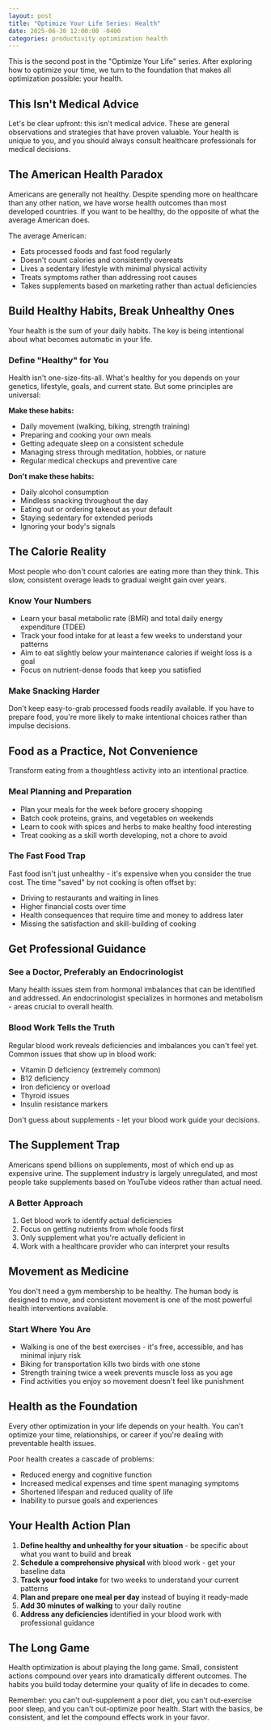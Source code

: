 ```yaml
---
layout: post
title: "Optimize Your Life Series: Health"
date: 2025-06-30 12:00:00 -0400
categories: productivity optimization health
---
```


This is the second post in the "Optimize Your Life" series. After exploring how to optimize your time, we turn to the foundation that makes all optimization possible: your health.

## This Isn't Medical Advice

Let's be clear upfront: this isn't medical advice. These are general observations and strategies that have proven valuable. Your health is unique to you, and you should always consult healthcare professionals for medical decisions.

## The American Health Paradox

Americans are generally not healthy. Despite spending more on healthcare than any other nation, we have worse health outcomes than most developed countries. If you want to be healthy, do the opposite of what the average American does.

The average American:
- Eats processed foods and fast food regularly
- Doesn't count calories and consistently overeats
- Lives a sedentary lifestyle with minimal physical activity
- Treats symptoms rather than addressing root causes
- Takes supplements based on marketing rather than actual deficiencies

## Build Healthy Habits, Break Unhealthy Ones

Your health is the sum of your daily habits. The key is being intentional about what becomes automatic in your life.

### Define "Healthy" for You

Health isn't one-size-fits-all. What's healthy for you depends on your genetics, lifestyle, goals, and current state. But some principles are universal:

**Make these habits:**
- Daily movement (walking, biking, strength training)
- Preparing and cooking your own meals
- Getting adequate sleep on a consistent schedule
- Managing stress through meditation, hobbies, or nature
- Regular medical checkups and preventive care

**Don't make these habits:**
- Daily alcohol consumption
- Mindless snacking throughout the day
- Eating out or ordering takeout as your default
- Staying sedentary for extended periods
- Ignoring your body's signals

## The Calorie Reality

Most people who don't count calories are eating more than they think. This slow, consistent overage leads to gradual weight gain over years.

### Know Your Numbers

- Learn your basal metabolic rate (BMR) and total daily energy expenditure (TDEE)
- Track your food intake for at least a few weeks to understand your patterns
- Aim to eat slightly below your maintenance calories if weight loss is a goal
- Focus on nutrient-dense foods that keep you satisfied

### Make Snacking Harder

Don't keep easy-to-grab processed foods readily available. If you have to prepare food, you're more likely to make intentional choices rather than impulse decisions.

## Food as a Practice, Not Convenience

Transform eating from a thoughtless activity into an intentional practice.

### Meal Planning and Preparation

- Plan your meals for the week before grocery shopping
- Batch cook proteins, grains, and vegetables on weekends
- Learn to cook with spices and herbs to make healthy food interesting
- Treat cooking as a skill worth developing, not a chore to avoid

### The Fast Food Trap

Fast food isn't just unhealthy - it's expensive when you consider the true cost. The time "saved" by not cooking is often offset by:
- Driving to restaurants and waiting in lines
- Higher financial costs over time
- Health consequences that require time and money to address later
- Missing the satisfaction and skill-building of cooking

## Get Professional Guidance

### See a Doctor, Preferably an Endocrinologist

Many health issues stem from hormonal imbalances that can be identified and addressed. An endocrinologist specializes in hormones and metabolism - areas crucial to overall health.

### Blood Work Tells the Truth

Regular blood work reveals deficiencies and imbalances you can't feel yet. Common issues that show up in blood work:
- Vitamin D deficiency (extremely common)
- B12 deficiency
- Iron deficiency or overload
- Thyroid issues
- Insulin resistance markers

Don't guess about supplements - let your blood work guide your decisions.

## The Supplement Trap

Americans spend billions on supplements, most of which end up as expensive urine. The supplement industry is largely unregulated, and most people take supplements based on YouTube videos rather than actual need.

### A Better Approach

1. Get blood work to identify actual deficiencies
2. Focus on getting nutrients from whole foods first
3. Only supplement what you're actually deficient in
4. Work with a healthcare provider who can interpret your results

## Movement as Medicine

You don't need a gym membership to be healthy. The human body is designed to move, and consistent movement is one of the most powerful health interventions available.

### Start Where You Are

- Walking is one of the best exercises - it's free, accessible, and has minimal injury risk
- Biking for transportation kills two birds with one stone
- Strength training twice a week prevents muscle loss as you age
- Find activities you enjoy so movement doesn't feel like punishment

## Health as the Foundation

Every other optimization in your life depends on your health. You can't optimize your time, relationships, or career if you're dealing with preventable health issues.

Poor health creates a cascade of problems:
- Reduced energy and cognitive function
- Increased medical expenses and time spent managing symptoms
- Shortened lifespan and reduced quality of life
- Inability to pursue goals and experiences

## Your Health Action Plan

1. **Define healthy and unhealthy for your situation** - be specific about what you want to build and break
2. **Schedule a comprehensive physical** with blood work - get your baseline data
3. **Track your food intake** for two weeks to understand your current patterns
4. **Plan and prepare one meal per day** instead of buying it ready-made
5. **Add 30 minutes of walking** to your daily routine
6. **Address any deficiencies** identified in your blood work with professional guidance

## The Long Game

Health optimization is about playing the long game. Small, consistent actions compound over years into dramatically different outcomes. The habits you build today determine your quality of life in decades to come.

Remember: you can't out-supplement a poor diet, you can't out-exercise poor sleep, and you can't out-optimize poor health. Start with the basics, be consistent, and let the compound effects work in your favor.

